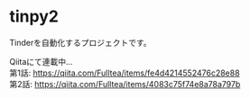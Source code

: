 # tinpy2
Tinderを自動化するプロジェクトです。

Qiitaにて連載中...  
第1話: https://qiita.com/Fulltea/items/fe4d4214552476c28e88  
第2話: https://qiita.com/Fulltea/items/4083c75f74e8a78a797b  
